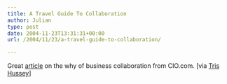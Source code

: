 ```yaml
---
title: A Travel Guide To Collaboration
author: Julian
type: post
date: 2004-11-23T13:31:31+00:00
url: /2004/11/23/a-travel-guide-to-collaboration/

---
```

Great [article][1] on the why of business collaboration from CIO.com. [via [Tris Hussey][2]]

 [1]: https://www.cio.com/archive/111504/guide.html
 [2]: https://blog.larixconsulting.com/blog